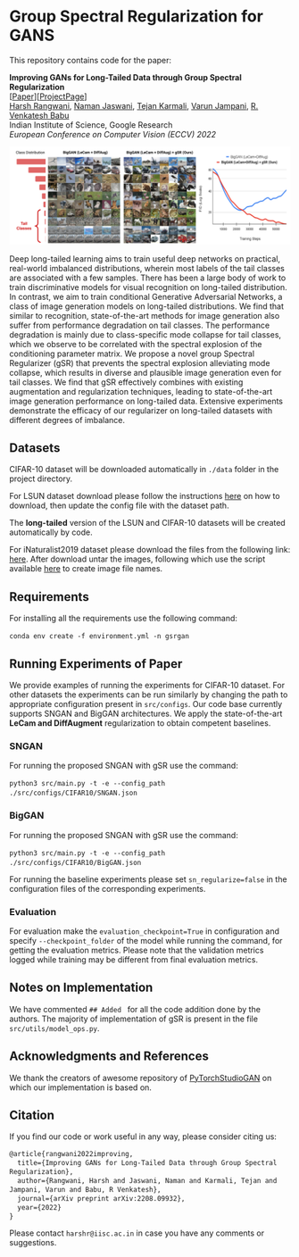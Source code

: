 # Group Spectral Regularization for GANS
This repository contains code for the paper:

**Improving GANs for Long-Tailed Data through Group Spectral Regularization**  
[[Paper](https://arxiv.org/abs/2208.09932)][[ProjectPage](https://sites.google.com/view/gsr-eccv22)]  
[Harsh Rangwani](https://rangwani-harsh.github.io/), [Naman Jaswani](https://www.linkedin.com/in/naman-jaswani/), [Tejan Karmali](https://in.linkedin.com/in/tejank10/), [Varun Jampani](https://varunjampani.github.io/), [R. Venkatesh Babu](http://cds.iisc.ac.in/faculty/venky/)  
Indian Institute of Science, Google Research  
*European Conference on Computer Vision (ECCV) 2022*

![image info](./docs/CVPR22_OverviewFig_GitHub.png)

Deep long-tailed learning aims to train useful deep networks on practical, real-world imbalanced distributions, wherein most labels of the tail classes are associated with a few samples. There has been a large body of work to train discriminative models for visual recognition on long-tailed distribution. In contrast, we aim to train conditional Generative Adversarial Networks, a class of image generation models on long-tailed distributions. We find that similar to recognition, state-of-the-art methods for image generation also suffer from performance degradation on tail classes. The performance degradation is mainly due to class-specific mode collapse for tail classes, which we observe to be correlated with the spectral explosion of the conditioning parameter matrix. We propose a novel group Spectral Regularizer (gSR) that prevents the spectral explosion alleviating mode collapse, which results in diverse and plausible image generation even for tail classes. We find that gSR effectively combines with existing augmentation and regularization techniques, leading to state-of-the-art image generation performance on long-tailed data. Extensive experiments demonstrate the efficacy of our regularizer on long-tailed datasets with different degrees of imbalance.






## Datasets
CIFAR-10 dataset will be downloaded automatically in ```./data``` folder in the project directory. 

For LSUN dataset download please follow the instructions [here](https://github.com/fyu/lsun) on how to download, then update the config file with the dataset path.

The **long-tailed** version of the LSUN and CIFAR-10 datasets will be created automatically by code.

For iNaturalist2019 dataset please download the files from the following link: [here](https://www.kaggle.com/competitions/inaturalist-2019-fgvc6/data). After download untar the images, following which use the script available [here](https://github.com/facebookresearch/classifier-balancing/blob/main/data/iNaturalist18/gen_lists.py) to create image file names.

## Requirements
For installing all the requirements use the following command:

``
conda env create -f environment.yml -n gsrgan
``

## Running Experiments of Paper
We provide examples of running the experiments for CIFAR-10 dataset. For other datasets the experiments can be run similarly by changing the path to appropriate configuration present in ``src/configs``. Our code base currently supports SNGAN and BigGAN architectures. We apply the state-of-the-art **LeCam and DiffAugment** regularization to obtain competent baselines.

### SNGAN

For running the proposed SNGAN with gSR use the command:

``python3 src/main.py -t -e --config_path ./src/configs/CIFAR10/SNGAN.json
``

### BigGAN


For running the proposed SNGAN with gSR use the command:

``python3 src/main.py -t -e --config_path ./src/configs/CIFAR10/BigGAN.json
``

For running the baseline experiments please set ``sn_regularize=false`` in the configuration files of the corresponding experiments. 

### Evaluation

For evaluation make the ``evaluation_checkpoint=True`` in configuration and specify ``--checkpoint_folder`` of the model while running the command, for getting the evaluation metrics. Please note that the validation metrics logged while training may be different from final evaluation metrics.



## Notes on Implementation
We have commented ``## Added `` for all the code addition done by the authors. The majority of implementation of gSR is present in the file ``src/utils/model_ops.py``.

## Acknowledgments and References
We thank the creators of awesome repository of [PyTorchStudioGAN]( https://github.com/POSTECH-CVLab/PyTorch-StudioGAN) on which our implementation is based on. 

## Citation
If you find our code or work useful in any way, please consider citing us:

```
@article{rangwani2022improving,
  title={Improving GANs for Long-Tailed Data through Group Spectral Regularization},
  author={Rangwani, Harsh and Jaswani, Naman and Karmali, Tejan and Jampani, Varun and Babu, R Venkatesh},
  journal={arXiv preprint arXiv:2208.09932},
  year={2022}
}
```
Please contact ``harshr@iisc.ac.in`` in case you have any comments or suggestions.
